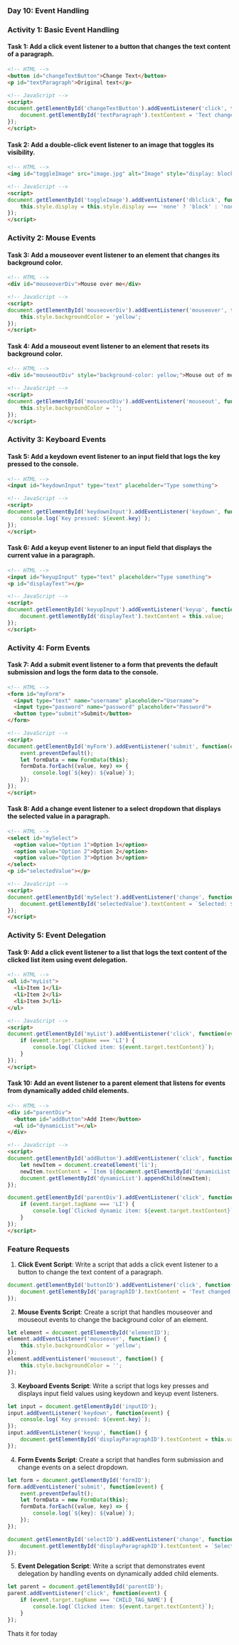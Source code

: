 ### Day 10: Event Handling


### Activity 1: Basic Event Handling

#### Task 1: Add a click event listener to a button that changes the text content of a paragraph.
```html
<!-- HTML -->
<button id="changeTextButton">Change Text</button>
<p id="textParagraph">Original text</p>

<!-- JavaScript -->
<script>
document.getElementById('changeTextButton').addEventListener('click', function() {
    document.getElementById('textParagraph').textContent = 'Text changed!';
});
</script>
```

#### Task 2: Add a double-click event listener to an image that toggles its visibility.
```html
<!-- HTML -->
<img id="toggleImage" src="image.jpg" alt="Image" style="display: block;">

<!-- JavaScript -->
<script>
document.getElementById('toggleImage').addEventListener('dblclick', function() {
    this.style.display = this.style.display === 'none' ? 'block' : 'none';
});
</script>
```

### Activity 2: Mouse Events

#### Task 3: Add a mouseover event listener to an element that changes its background color.
```html
<!-- HTML -->
<div id="mouseoverDiv">Mouse over me</div>

<!-- JavaScript -->
<script>
document.getElementById('mouseoverDiv').addEventListener('mouseover', function() {
    this.style.backgroundColor = 'yellow';
});
</script>
```

#### Task 4: Add a mouseout event listener to an element that resets its background color.
```html
<!-- HTML -->
<div id="mouseoutDiv" style="background-color: yellow;">Mouse out of me</div>

<!-- JavaScript -->
<script>
document.getElementById('mouseoutDiv').addEventListener('mouseout', function() {
    this.style.backgroundColor = '';
});
</script>
```

### Activity 3: Keyboard Events

#### Task 5: Add a keydown event listener to an input field that logs the key pressed to the console.
```html
<!-- HTML -->
<input id="keydownInput" type="text" placeholder="Type something">

<!-- JavaScript -->
<script>
document.getElementById('keydownInput').addEventListener('keydown', function(event) {
    console.log(`Key pressed: ${event.key}`);
});
</script>
```

#### Task 6: Add a keyup event listener to an input field that displays the current value in a paragraph.
```html
<!-- HTML -->
<input id="keyupInput" type="text" placeholder="Type something">
<p id="displayText"></p>

<!-- JavaScript -->
<script>
document.getElementById('keyupInput').addEventListener('keyup', function() {
    document.getElementById('displayText').textContent = this.value;
});
</script>
```

### Activity 4: Form Events

#### Task 7: Add a submit event listener to a form that prevents the default submission and logs the form data to the console.
```html
<!-- HTML -->
<form id="myForm">
  <input type="text" name="username" placeholder="Username">
  <input type="password" name="password" placeholder="Password">
  <button type="submit">Submit</button>
</form>

<!-- JavaScript -->
<script>
document.getElementById('myForm').addEventListener('submit', function(event) {
    event.preventDefault();
    let formData = new FormData(this);
    formData.forEach((value, key) => {
        console.log(`${key}: ${value}`);
    });
});
</script>
```

#### Task 8: Add a change event listener to a select dropdown that displays the selected value in a paragraph.
```html
<!-- HTML -->
<select id="mySelect">
  <option value="Option 1">Option 1</option>
  <option value="Option 2">Option 2</option>
  <option value="Option 3">Option 3</option>
</select>
<p id="selectedValue"></p>

<!-- JavaScript -->
<script>
document.getElementById('mySelect').addEventListener('change', function() {
    document.getElementById('selectedValue').textContent = `Selected: ${this.value}`;
});
</script>
```

### Activity 5: Event Delegation

#### Task 9: Add a click event listener to a list that logs the text content of the clicked list item using event delegation.
```html
<!-- HTML -->
<ul id="myList">
  <li>Item 1</li>
  <li>Item 2</li>
  <li>Item 3</li>
</ul>

<!-- JavaScript -->
<script>
document.getElementById('myList').addEventListener('click', function(event) {
    if (event.target.tagName === 'LI') {
        console.log(`Clicked item: ${event.target.textContent}`);
    }
});
</script>
```

#### Task 10: Add an event listener to a parent element that listens for events from dynamically added child elements.
```html
<!-- HTML -->
<div id="parentDiv">
  <button id="addButton">Add Item</button>
  <ul id="dynamicList"></ul>
</div>

<!-- JavaScript -->
<script>
document.getElementById('addButton').addEventListener('click', function() {
    let newItem = document.createElement('li');
    newItem.textContent = `Item ${document.getElementById('dynamicList').children.length + 1}`;
    document.getElementById('dynamicList').appendChild(newItem);
});

document.getElementById('parentDiv').addEventListener('click', function(event) {
    if (event.target.tagName === 'LI') {
        console.log(`Clicked dynamic item: ${event.target.textContent}`);
    }
});
</script>
```

### Feature Requests

1. **Click Event Script**: Write a script that adds a click event listener to a button to change the text content of a paragraph.
```javascript
document.getElementById('buttonID').addEventListener('click', function() {
    document.getElementById('paragraphID').textContent = 'Text changed!';
});
```

2. **Mouse Events Script**: Create a script that handles mouseover and mouseout events to change the background color of an element.
```javascript
let element = document.getElementById('elementID');
element.addEventListener('mouseover', function() {
    this.style.backgroundColor = 'yellow';
});
element.addEventListener('mouseout', function() {
    this.style.backgroundColor = '';
});
```

3. **Keyboard Events Script**: Write a script that logs key presses and displays input field values using keydown and keyup event listeners.
```javascript
let input = document.getElementById('inputID');
input.addEventListener('keydown', function(event) {
    console.log(`Key pressed: ${event.key}`);
});
input.addEventListener('keyup', function() {
    document.getElementById('displayParagraphID').textContent = this.value;
});
```

4. **Form Events Script**: Create a script that handles form submission and change events on a select dropdown.
```javascript
let form = document.getElementById('formID');
form.addEventListener('submit', function(event) {
    event.preventDefault();
    let formData = new FormData(this);
    formData.forEach((value, key) => {
        console.log(`${key}: ${value}`);
    });
});

document.getElementById('selectID').addEventListener('change', function() {
    document.getElementById('displayParagraphID').textContent = `Selected: ${this.value}`;
});
```

5. **Event Delegation Script**: Write a script that demonstrates event delegation by handling events on dynamically added child elements.
```javascript
let parent = document.getElementById('parentID');
parent.addEventListener('click', function(event) {
    if (event.target.tagName === 'CHILD_TAG_NAME') {
        console.log(`Clicked item: ${event.target.textContent}`);
    }
});
```

Thats it for today
